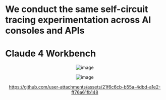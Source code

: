 # We conduct the same self-circuit tracing experimentation across AI consoles and APIs
# Claude 4 Workbench

<div align="center">

 ![image](https://github.com/user-attachments/assets/72a51e06-840b-4fde-a1ac-8fb7a3321ddf)


![image](https://github.com/user-attachments/assets/3af5c196-93ab-477a-b0a6-5298928d3d95)



https://github.com/user-attachments/assets/21f6c6cb-b55a-4dbd-a1e2-ff76a61fb148

